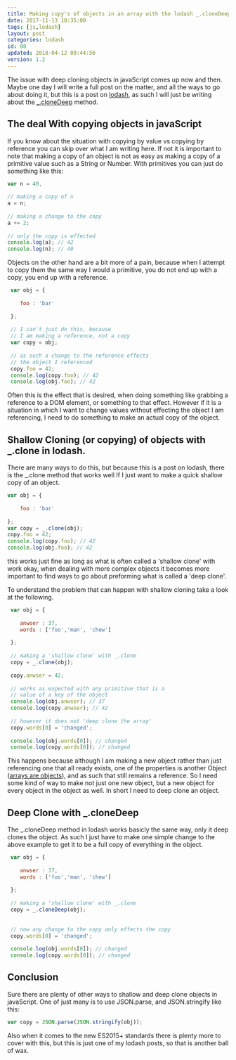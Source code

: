```yaml
---
title: Making copy's of objects in an array with the lodash _.cloneDeep method.
date: 2017-11-13 10:35:00
tags: [js,lodash]
layout: post
categories: lodash
id: 88
updated: 2018-04-12 09:44:56
version: 1.2
---
```


The issue with deep cloning objects in javaScript comes up now and then. Maybe one day I will write a full post on the matter, and all the ways to go about doing it, but this is a post on [lodash](https://lodash.com/), as such I will just be writing about the [\_.cloneDeep](https://lodash.com/docs/4.17.4#cloneDeep) method.

<!-- more -->

## The deal With copying objects in javaScript

If you know about the situation with copying by value vs copying by reference you can skip over what I am writing here. If not it is important to note that making a copy of an object is not as easy as making a copy of a primitive value such as a String or Number. With primitives you can just do something like this:

```js
var n = 40,
 
// making a copy of n
a = n;
 
// making a change to the copy
a += 2;
 
// only the copy is effected
console.log(a); // 42
console.log(n); // 40
```

Objects on the other hand are a bit more of a pain, because when I attempt to copy them the same way I would a primitive, you do not end up with a copy, you end up with a reference.

```js
 var obj = {
 
    foo : 'bar'
 
 };
 
 // I can't just do this, because
 // I am making a reference, not a copy
 var copy = obj;
 
 // as such a change to the reference effects
 // the object I referenced
 copy.foo = 42;
 console.log(copy.foo); // 42
 console.log(obj.foo); // 42
```
Often this is the effect that is desired, when doing something like grabbing a reference to a DOM element, or something to that effect. However if it is a situation in which I want to change values without effecting the object I am referencing, I need to do something to make an actual copy of the object. 

## Shallow Cloning (or copying) of objects with \_.clone in lodash.

There are many ways to do this, but because this is a post on lodash, there is the \_.clone method that works well If I just want to make a quick shallow copy of an object.

```js
var obj = {
 
    foo : 'bar'
 
};
var copy = _.clone(obj);
copy.foo = 42;
console.log(copy.foo); // 42
console.log(obj.foo); // 42
```

this works just fine as long as what is often called a 'shallow clone' with work okay, when dealing with more complex objects it becomes more important to find ways to go about preforming what is called a 'deep clone'.

To understand the problem that can happen with shallow cloning take a look at the following.

```js
 var obj = {
 
    anwser : 37,
    words : ['foo','man', 'chew']
 
 };
 
 // making a 'shallow clone' with _.clone
 copy = _.clone(obj);
 
 copy.anwser = 42;
 
 // works as expected with any primitive that is a 
 // value of a key of the object
 console.log(obj.anwser); // 37
 console.log(copy.anwser); // 42
 
 // however it does not 'deep clone the array'
 copy.words[0] = 'changed';
 
 console.log(obj.words[0]); // changed
 console.log(copy.words[0]); // changed
```

This happens because although I am making a new object rather than just referencing one that all ready exists, one of the properties is another Object ([arrays are objects](/2017/05/12/js-arrays-are-objects/)), and as such that still remains a reference. So I need some kind of way to make not just one new object, but a new object for every object in the object as well. In short I need to deep clone an object.

## Deep Clone with \_.cloneDeep

The \_.cloneDeep method in lodash works basicly the same way, only it deep clones the object. As such I just have to make one simple change to the above example to get it to be a full copy of everything in the object.

```js
 var obj = {
 
    anwser : 37,
    words : ['foo','man', 'chew']
 
 };
 
 // making a 'shallow clone' with _.clone
 copy = _.cloneDeep(obj);
 
 
 // now any change to the copy only effects the copy
 copy.words[0] = 'changed';
 
 console.log(obj.words[0]); // changed
 console.log(copy.words[0]); // changed
```

## Conclusion

Sure there are plenty of other ways to shallow and deep clone objects in javaScript. One of just many is to use JSON.parse, and JSON.stringify like this:

```js
var copy = JSON.parse(JSON.stringify(obj));
```

Also when it comes to the new ES2015+ standards there is plenty more to cover with this, but this is just one of my lodash posts, so that is another ball of wax.